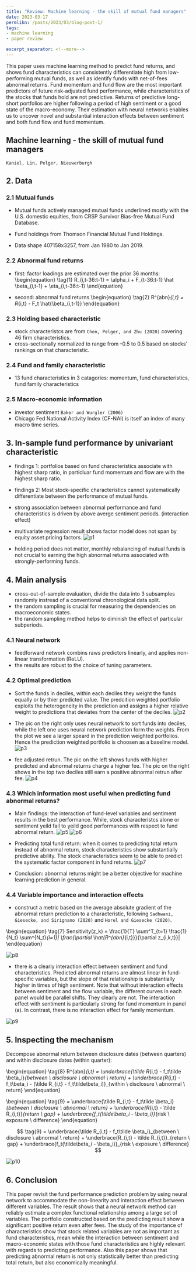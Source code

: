 ```yaml
---
title: "Review: Machine learning - the skill of mutual fund managers"
date: 2023-03-17
permlikn: /posts/2023/03/blog-post-1/
tags: 
- machine learning
- paper review

excerpt_separator: <!--more-->
---
```


This paper uses machine learning method to predict fund returns, and shows fund characteristics can consistently differentiate high from low-performing mutual funds, as well as identify funds with net-of-fees abnormal returns. <!--more--> Fund momentum and fund flow are the most important predictors of future risk-adjusted fund performance, while characteristics of the stocks that funds hold are not predictive. Returns of predictive long-short portfolios are higher following a period of high sentiment or a good state of the macro-economy. Their estimation with neural networks enables us to uncover novel and substantial interaction effects between sentiment and both fund flow and fund momentum.

## Machine learning - the skill of mutual fund managers
`Kaniel, Lin, Pelger, Nieuwerburgh`

## 2. Data

### 2.1 Mutual funds
+ Mutual funds
actively managed mutual funds underlined mostly with the U.S. domestic equities, from CRSP Survivor Bias-free Mutual Fund Database.

+ Fund holdings from Thomson Financial Mutual Fund Holdings.

+ Data shape 407158x3257, from Jan 1980 to Jan 2019.

### 2.2 Abnormal fund returns
+ first: factor loadings are estimated over the prior 36 months:
\begin{equation}
\tag{1}
R_{i,t-36:t-1} = \alpha_i + F_{t-36:t-1} \hat \beta_{i,t-1} + \eta_{i,t-36:t-1}
\end{equation}

+ second: abnormal fund returns
\begin{equation}
\tag{2}
R^{abn}_{i,t} = R_{i,t} - F_t \hat{\beta_{i,t-1}}
\end{equation}

### 2.3 Holding based characteristic
+ stock characteristcs are from `Chen, Pelger, and Zhu (2020)` covering 46 firm characteristics.
+ cross-sectionally normalized to range from -0.5 to 0.5 based on stocks’ rankings on that characteristic.

### 2.4 Fund and family characteristic
+ 13 fund characteristics in 3 catagories: momentum, fund characteristics, fund family characteristics

### 2.5 Macro-economic information
+ investor sentiment `Baker and Wurgler (2006)`
+ Chicago Fed National Activity Index (CF-NAI) is itself an index of many macro time series.

## 3. In-sample fund performance by univariant characteristic

+ findings 1: portfolios based on fund characteristics associate with highest sharp ratio, in particluar fund momentum and flow are with the highest sharp ratio.

+ findings 2: Most stock-specific characteristics cannot systematically differentiate between the performance of mutual funds.

+ strong association between abnormal performance and fund characteristics is driven by above averge sentiment periods. (interaction effect)

+ multivariate regression result shows factor model does not span by equity asset pricing factors. 
![p1](/images/ml_fund_manager/machine_learning_skill_fund_manegers_1.png)

+ holding period does not matter, monthly rebalancing of mutual funds is not crucial to earning the
high abnormal returns associated with strongly-performing funds.

## 4. Main analysis

+ cross-out-of-sample evaluation, divide the data into 3 subsamples randomly instread of a conventional chronological data split.
+ the random sampling is crucial for measuring the dependencies on macroeconomic states.
+ the random sampling method helps to diminish the effect of particular subperiods. 

### 4.1 Neural network

+ feedforward network combins raws predictors linearly, and applies non-linear transformation (ReLU). 
+ the results are robust to the choice of tuning parameters.

### 4.2 Optimal prediction
+ Sort the funds in deciles, within each deciles they weight the funds equally or by thier predicted value. The predcition weighted portfolio exploits the heterogeneity in the prediction and assigns a higher relative weight to predictions that deviates from the center of the deciles.
![p2](/images/ml_fund_manager/machine_learning_skill_fund_manegers_2.png)

+ The pic on the right only uses neural network to sort funds into deciles, while the left one uses neural network prediction form the weights. From the plot we see a larger speard in the prediction weighted portfolios. Hence the prediction weighted portfolio is choosen as a baseline model. 
![p3](/images/ml_fund_manager/machine_learning_skill_fund_manegers_3.png)

+ fee adjusted retrun. The pic on the left shows funds with higher predicted and abnormal returns charge a higher fee. The pic on the right shows in the top two deciles still earn a positive abnormal retrun after fee.
![p4](/images/ml_fund_manager/machine_learning_skill_fund_manegers_4.png)

### 4.3 Which information most useful when predicting fund abnormal returns?

+ Main findings: the interaction of fund-level variables and sentiment results in the best performance. While, stock characteristcs alone or sentiment yeild fail to yeild good performances with respect to fund abnormal return.
![p5](/images/ml_fund_manager/machine_learning_skill_fund_manegers_5.png)
![p6](/images/ml_fund_manager/machine_learning_skill_fund_manegers_6.png)

+ Predicting total fund return: when it comes to predicting total return instead of abnormal return, stock characteristics show substantially predictive ability. The stock characteristics seem to be able to predict the systematic factor component in fund returns.
![p7](/images/ml_fund_manager/machine_learning_skill_fund_manegers_7.png)

+ Conclusion: abnormal returns might be a better objective for machine learning prediction in general.

### 4.4 Variable importance and interaction effects

+ construct a metric based on the average absolute gradient of the abnormal return prediction to a characteristic, following `Sadhwani, Giesecke, and Sirignano (2020)` and `Horel and Giesecke (2020)`.

\begin{equation}
\tag{7}
Sensitivity(z_k) = \frac{1}{T} \sum^T_{t=1} \frac{1}{N_t} \sum^{N_t}_{i=1}| \frac{\partial \hat{R^{abn}_{i,t}}}{\partial z_{i,k,t}}|
\end{equation}

![p8](/images/ml_fund_manager/machine_learning_skill_fund_manegers_8.png)

+ there is a clearly interaction effect between sentiment and fund characteristics. Predicted abnormal returns are almost linear in fund-specific variables, but the slope of that relationship is substantially higher in times of high sentiment. Note that without interaction effects between sentiment and the flow variable, the different curves in each panel would be parallel shifts. They
clearly are not. The interaction effect with sentiment is particularly strong for fund momentum in panel (a). In contrast, there is no interaction effect for family momentum.

![p9](/images/ml_fund_manager/machine_learning_skill_fund_manegers_9.png)

## 5. Inspecting the mechanism

Decompose abnormal return between disclosure dates (between quarters) and within disclosure dates (within quarter):

\begin{equation}
\tag{8}
R^{abn}_{i,t} = \underbrace{\tilde R_{i,t} - f_t\tilde \beta_i}_{between \ disclosure \ abnormal \ return} + \underbrace{R_{i,t} - f_t\beta_i - (\tilde R_{i,t} - f_t\tilde\beta_i)}_{within \ disclosure \ abnormal \ return}
\end{equation}

\begin{equation}
\tag{9}
 = \underbrace{\tilde R_{i,t} - f_t\tilde \beta_i}_{between \ disclosure \ abnormal \ return} + \underbrace{R_{i,t} - \tilde R_{i,t}}_{return \ gap} + \underbrace{f_t(\tilde\beta_i - \beta_i)}_{risk \ exposure \ difference}
\end{equation}

$$
\tag{9}
 = \underbrace{\tilde R_{i,t} - f_t\tilde \beta_i}_{between \ disclosure \ abnormal \ return} + \underbrace{R_{i,t} - \tilde R_{i,t}}_{return \ gap} + \underbrace{f_t(\tilde\beta_i - \beta_i)}_{risk \ exposure \ difference}
$$

![p10](/images/ml_fund_manager/machine_learning_skill_fund_manegers_10.png)

## 6. Conclusion

This paper revisit the fund performance prediction problem by using neural network to accommodate the non-linearity and interaction effect between different variables. The result shows that a neural network method can reliably estimate a complex functional relationship among a large set of variables. The portfolio constructed based on the predicting result show a significant positive return even after fees. The study of the importance of characteristics show that stock related variables are not as important as fund characteristics, mean while the interaction between sentiment and macro-economic states with those fund characteristics are highly relevant with regards to predicting performance. Also this paper shows that predicting abnormal return is not only statistically better than predicting total return, but also economically meaningful.  

